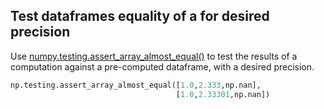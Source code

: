 ## Test dataframes equality of a for desired precision

Use [numpy.testing.assert_array_almost_equal()](https://numpy.org/doc/stable/reference/generated/numpy.testing.assert_array_almost_equal.html) to test the results of a computation against a pre-computed dataframe, with a desired precision.

```python
np.testing.assert_array_almost_equal([1.0,2.333,np.nan],
                                     [1.0,2.33301,np.nan])
```
